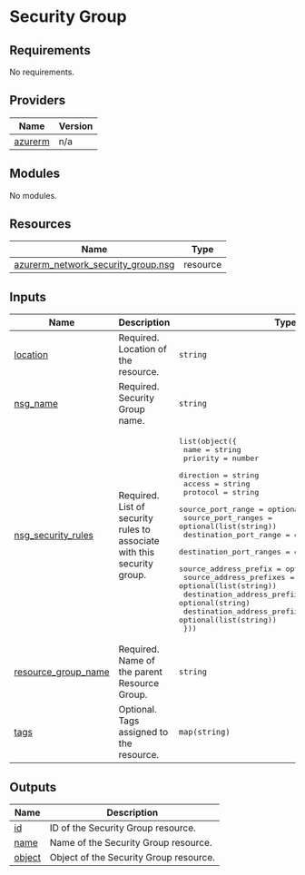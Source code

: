 # Security Group

<!-- BEGIN_TF_DOCS -->
## Requirements

No requirements.

## Providers

| Name | Version |
|------|---------|
| <a name="provider_azurerm"></a> [azurerm](#provider\_azurerm) | n/a |

## Modules

No modules.

## Resources

| Name | Type |
|------|------|
| [azurerm_network_security_group.nsg](https://registry.terraform.io/providers/hashicorp/azurerm/latest/docs/resources/network_security_group) | resource |

## Inputs

| Name | Description | Type | Default | Required |
|------|-------------|------|---------|:--------:|
| <a name="input_location"></a> [location](#input\_location) | Required. Location of the resource. | `string` | n/a | yes |
| <a name="input_nsg_name"></a> [nsg\_name](#input\_nsg\_name) | Required. Security Group name. | `string` | n/a | yes |
| <a name="input_nsg_security_rules"></a> [nsg\_security\_rules](#input\_nsg\_security\_rules) | Required. List of security rules to associate with this security group. | <pre>list(object({<br>    name = string<br>    priority = number<br>    direction = string<br>    access = string<br>    protocol = string<br>    source_port_range = optional(string)<br>    source_port_ranges = optional(list(string))<br>    destination_port_range = optional(string)<br>    destination_port_ranges = optional(list(string))<br>    source_address_prefix = optional(string)<br>    source_address_prefixes = optional(list(string))<br>    destination_address_prefix = optional(string)<br>    destination_address_prefixes = optional(list(string))<br>  }))</pre> | n/a | yes |
| <a name="input_resource_group_name"></a> [resource\_group\_name](#input\_resource\_group\_name) | Required. Name of the parent Resource Group. | `string` | n/a | yes |
| <a name="input_tags"></a> [tags](#input\_tags) | Optional. Tags assigned to the resource. | `map(string)` | `null` | no |

## Outputs

| Name | Description |
|------|-------------|
| <a name="output_id"></a> [id](#output\_id) | ID of the Security Group resource. |
| <a name="output_name"></a> [name](#output\_name) | Name of the Security Group resource. |
| <a name="output_object"></a> [object](#output\_object) | Object of the Security Group resource. |
<!-- END_TF_DOCS -->